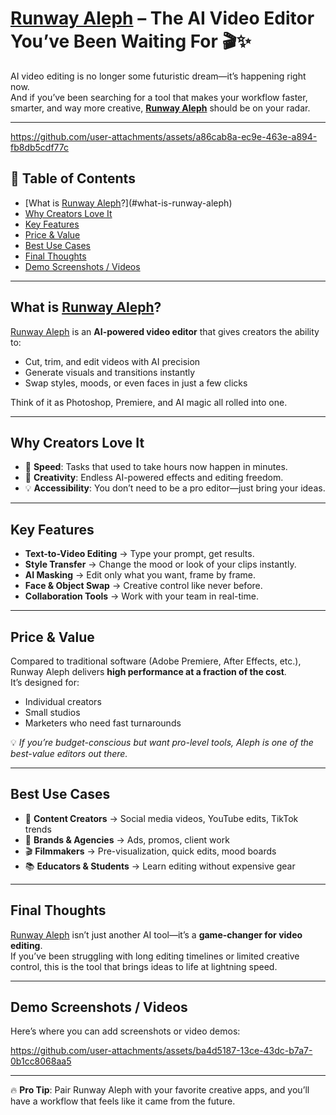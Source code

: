 # [Runway Aleph](https://runwayaleph.net) – The AI Video Editor You’ve Been Waiting For 🎬✨

AI video editing is no longer some futuristic dream—it’s happening right now.  
And if you’ve been searching for a tool that makes your workflow faster, smarter, and way more creative, **[Runway Aleph](https://runwayaleph.net)** should be on your radar.

---


https://github.com/user-attachments/assets/a86cab8a-ec9e-463e-a894-fb8db5cdf77c

## 📑 Table of Contents
- [What is [Runway Aleph](https://runwayaleph.net)?](#what-is-runway-aleph)
- [Why Creators Love It](#why-creators-love-it)
- [Key Features](#key-features)
- [Price & Value](#price--value)
- [Best Use Cases](#best-use-cases)
- [Final Thoughts](#final-thoughts)
- [Demo Screenshots / Videos](#demo-screenshots--videos)

---

## What is [Runway Aleph](https://runwayaleph.net)?

[Runway Aleph](https://runwayaleph.net) is an **AI-powered video editor** that gives creators the ability to:
- Cut, trim, and edit videos with AI precision  
- Generate visuals and transitions instantly  
- Swap styles, moods, or even faces in just a few clicks  

Think of it as Photoshop, Premiere, and AI magic all rolled into one.

---

## Why Creators Love It

- 🚀 **Speed**: Tasks that used to take hours now happen in minutes.  
- 🎨 **Creativity**: Endless AI-powered effects and editing freedom.  
- 💡 **Accessibility**: You don’t need to be a pro editor—just bring your ideas.  

---

## Key Features

- **Text-to-Video Editing** → Type your prompt, get results.  
- **Style Transfer** → Change the mood or look of your clips instantly.  
- **AI Masking** → Edit only what you want, frame by frame.  
- **Face & Object Swap** → Creative control like never before.  
- **Collaboration Tools** → Work with your team in real-time.  

---

## Price & Value

Compared to traditional software (Adobe Premiere, After Effects, etc.), Runway Aleph delivers **high performance at a fraction of the cost**.  
It’s designed for:
- Individual creators  
- Small studios  
- Marketers who need fast turnarounds  

💡 *If you’re budget-conscious but want pro-level tools, Aleph is one of the best-value editors out there.*

---

## Best Use Cases

- 🎥 **Content Creators** → Social media videos, YouTube edits, TikTok trends  
- 🏢 **Brands & Agencies** → Ads, promos, client work  
- 🎬 **Filmmakers** → Pre-visualization, quick edits, mood boards  
- 📚 **Educators & Students** → Learn editing without expensive gear  

---

## Final Thoughts

[Runway Aleph](https://runwayaleph.net) isn’t just another AI tool—it’s a **game-changer for video editing**.  
If you’ve been struggling with long editing timelines or limited creative control, this is the tool that brings ideas to life at lightning speed.

---

## Demo Screenshots / Videos

Here’s where you can add screenshots or video demos:  




https://github.com/user-attachments/assets/ba4d5187-13ce-43dc-b7a7-0b1cc8068aa5


---

🔥 **Pro Tip**: Pair Runway Aleph with your favorite creative apps, and you’ll have a workflow that feels like it came from the future.

